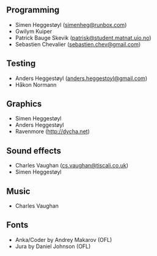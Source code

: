 ## Programming
* Simen Heggestøyl (simenheg@runbox.com)
* Gwilym Kuiper
* Patrick Bauge Skevik (patrisk@student.matnat.uio.no)
* Sebastien Chevalier (sebastien.chev@gmail.com)

## Testing
* Anders Heggestøyl (anders.heggestoyl@gmail.com)
* Håkon Normann

## Graphics
* Simen Heggestøyl
* Anders Heggestøyl
* Ravenmore (http://dycha.net)

## Sound effects
* Charles Vaughan (cs.vaughan@tiscali.co.uk)
* Simen Heggestøyl

## Music
* Charles Vaughan

## Fonts
* Anka/Coder by Andrey Makarov (OFL)
* Jura by Daniel Johnson (OFL)
